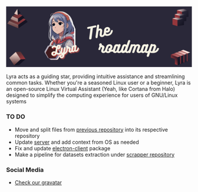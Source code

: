 <div align="center">

![Lyra Roadmap](https://github.com/lyra-ai-assistant/.github/blob/main/profile/.doc/assets/Lyra%20Roadmap.png?raw=true)

</div>

Lyra acts as a guiding star, providing intuitive assistance and streamlining common tasks. Whether you're a seasoned Linux user or a beginner, Lyra is an open-source Linux Virtual Assistant (Yeah, like Cortana from Halo) designed to simplify the computing experience for users of GNU/Linux systems

### TO DO

- Move and split files from [previous repository](https://github.com/AndresMpa/lyra) into its respective repository
- Update [server](https://github.com/lyra-ai-assistant/server) and add context from OS as needed
- Fix and update [electron-client](https://github.com/lyra-ai-assistant/electron-client) package
- Make a pipeline for datasets extraction under [scrapper repository](https://github.com/lyra-ai-assistant/scraper)

### Social Media

- [Check our gravatar](https://gravatar.com/personathoughtfullyb5b550fb99)

